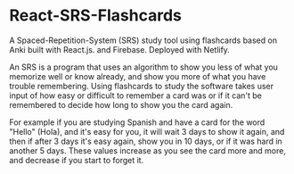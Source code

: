 # React-SRS-Flashcards
A Spaced-Repetition-System (SRS) study tool using flashcards based on Anki built with React.js. and Firebase. Deployed with Netlify.

An SRS is a program that uses an algorithm to show you less of what you memorize well or know already, and show you more of what you have trouble remembering. Using flashcards to study the software takes user input of how easy or difficult to remember a card was or if it can't be remembered to decide how long to show you the card again.

For example if you are studying Spanish and have a card for the word "Hello" (Hola), and it's easy for you, it will wait 3 days to show it again, and then if after 3 days it's easy again, show you in 10 days, or if it was hard in another 5 days. These values increase as you see the card more and more, and decrease if you start to forget it.
